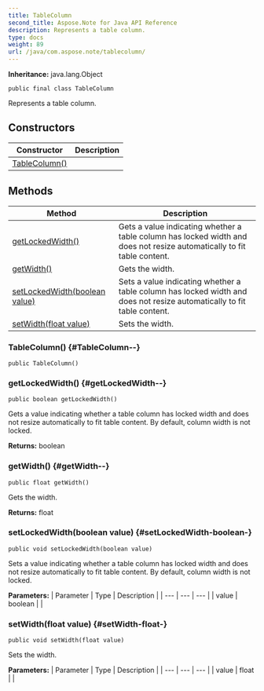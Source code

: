 ```yaml
---
title: TableColumn
second_title: Aspose.Note for Java API Reference
description: Represents a table column.
type: docs
weight: 89
url: /java/com.aspose.note/tablecolumn/
---
```


**Inheritance:**
java.lang.Object
```
public final class TableColumn
```

Represents a table column.
## Constructors

| Constructor | Description |
| --- | --- |
| [TableColumn()](#TableColumn--) |  |
## Methods

| Method | Description |
| --- | --- |
| [getLockedWidth()](#getLockedWidth--) | Gets a value indicating whether a table column has locked width and does not resize automatically to fit table content. |
| [getWidth()](#getWidth--) | Gets the width. |
| [setLockedWidth(boolean value)](#setLockedWidth-boolean-) | Sets a value indicating whether a table column has locked width and does not resize automatically to fit table content. |
| [setWidth(float value)](#setWidth-float-) | Sets the width. |
### TableColumn() {#TableColumn--}
```
public TableColumn()
```


### getLockedWidth() {#getLockedWidth--}
```
public boolean getLockedWidth()
```


Gets a value indicating whether a table column has locked width and does not resize automatically to fit table content. By default, column width is not locked.

**Returns:**
boolean
### getWidth() {#getWidth--}
```
public float getWidth()
```


Gets the width.

**Returns:**
float
### setLockedWidth(boolean value) {#setLockedWidth-boolean-}
```
public void setLockedWidth(boolean value)
```


Sets a value indicating whether a table column has locked width and does not resize automatically to fit table content. By default, column width is not locked.

**Parameters:**
| Parameter | Type | Description |
| --- | --- | --- |
| value | boolean |  |

### setWidth(float value) {#setWidth-float-}
```
public void setWidth(float value)
```


Sets the width.

**Parameters:**
| Parameter | Type | Description |
| --- | --- | --- |
| value | float |  |

